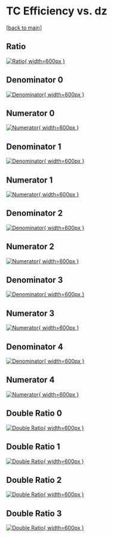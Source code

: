 # TC Efficiency vs. dz

[[back to main](./)]



## Ratio

[![Ratio](../mtv/var/TC_loweta_321_1_eff_dz.png){ width=600px }](../mtv/var/TC_loweta_321_1_eff_dz.pdf)

## Denominator 0

[![Denominator](../mtv/den/TC_loweta_321_1_eff_dz_den0.png){ width=600px }](../mtv/den/TC_loweta_321_1_eff_dz_den0.pdf)

## Numerator 0

[![Numerator](../mtv/num/TC_loweta_321_1_eff_dz_num0.png){ width=600px }](../mtv/num/TC_loweta_321_1_eff_dz_num0.pdf)

## Denominator 1

[![Denominator](../mtv/den/TC_loweta_321_1_eff_dz_den1.png){ width=600px }](../mtv/den/TC_loweta_321_1_eff_dz_den1.pdf)

## Numerator 1

[![Numerator](../mtv/num/TC_loweta_321_1_eff_dz_num1.png){ width=600px }](../mtv/num/TC_loweta_321_1_eff_dz_num1.pdf)

## Denominator 2

[![Denominator](../mtv/den/TC_loweta_321_1_eff_dz_den2.png){ width=600px }](../mtv/den/TC_loweta_321_1_eff_dz_den2.pdf)

## Numerator 2

[![Numerator](../mtv/num/TC_loweta_321_1_eff_dz_num2.png){ width=600px }](../mtv/num/TC_loweta_321_1_eff_dz_num2.pdf)

## Denominator 3

[![Denominator](../mtv/den/TC_loweta_321_1_eff_dz_den3.png){ width=600px }](../mtv/den/TC_loweta_321_1_eff_dz_den3.pdf)

## Numerator 3

[![Numerator](../mtv/num/TC_loweta_321_1_eff_dz_num3.png){ width=600px }](../mtv/num/TC_loweta_321_1_eff_dz_num3.pdf)

## Denominator 4

[![Denominator](../mtv/den/TC_loweta_321_1_eff_dz_den4.png){ width=600px }](../mtv/den/TC_loweta_321_1_eff_dz_den4.pdf)

## Numerator 4

[![Numerator](../mtv/num/TC_loweta_321_1_eff_dz_num4.png){ width=600px }](../mtv/num/TC_loweta_321_1_eff_dz_num4.pdf)

## Double Ratio 0

[![Double Ratio](../mtv/ratio/TC_loweta_321_1_eff_dz_ratio0.png){ width=600px }](../mtv/ratio/TC_loweta_321_1_eff_dz_ratio0.pdf)

## Double Ratio 1

[![Double Ratio](../mtv/ratio/TC_loweta_321_1_eff_dz_ratio1.png){ width=600px }](../mtv/ratio/TC_loweta_321_1_eff_dz_ratio1.pdf)

## Double Ratio 2

[![Double Ratio](../mtv/ratio/TC_loweta_321_1_eff_dz_ratio2.png){ width=600px }](../mtv/ratio/TC_loweta_321_1_eff_dz_ratio2.pdf)

## Double Ratio 3

[![Double Ratio](../mtv/ratio/TC_loweta_321_1_eff_dz_ratio3.png){ width=600px }](../mtv/ratio/TC_loweta_321_1_eff_dz_ratio3.pdf)

